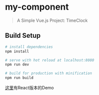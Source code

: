 # my-component

> A Simple Vue.js Project: TimeClock

## Build Setup

``` bash
# install dependencies
npm install

# serve with hot reload at localhost:8080
npm run dev

# build for production with minification
npm run build
```

[这里](https://github.com/holmofy/react-demos/tree/master/my-component)有React版本的Demo